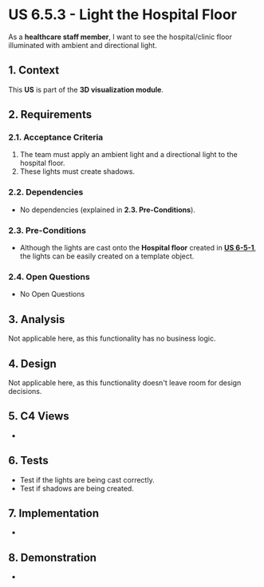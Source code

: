 # US 6.5.3 - Light the Hospital Floor

As a **healthcare staff member**, I want to see the hospital/clinic floor illuminated with ambient and directional light.

## 1. Context

This **US** is part of the **3D visualization module**.

## 2. Requirements

### 2.1. Acceptance Criteria

1. The team must apply an ambient light and a directional light to the hospital floor.
2. These lights must create shadows.

### 2.2. Dependencies

* No dependencies (explained in **2.3. Pre-Conditions**).

### 2.3. Pre-Conditions

* Although the lights are cast onto the **Hospital floor** created in [**US 6-5-1**](../6-5-1/readme.md), the lights can be easily created on a template object.

### 2.4. Open Questions

* No Open Questions

## 3. Analysis

Not applicable here, as this functionality has no business logic.

## 4. Design

Not applicable here, as this functionality doesn't leave room for design decisions.

## 5. C4 Views

-

## 6. Tests

* Test if the lights are being cast correctly.
* Test if shadows are being created.

## 7. Implementation

-

## 8. Demonstration

-